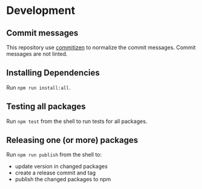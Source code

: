 # Development

## Commit messages

This repository use [commitizen](https://github.com/commitizen/cz-cli) to normalize the commit messages.
Commit messages are not linted.

## Installing Dependencies

Run `npm run install:all`.

## Testing all packages

Run `npm test` from the shell to run tests for all packages.

## Releasing one (or more) packages

Run `npm run publish` from the shell to:

- update version in changed packages
- create a release commit and tag
- publish the changed packages to npm
